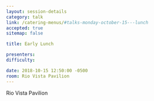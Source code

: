 ```yaml
---
layout: session-details
category: talk
link: /catering-menus/#talks-monday-october-15---lunch
accepted: true
sitemap: false

title: Early Lunch

presenters:
difficulty:

date: 2018-10-15 12:50:00 -0500
room: Rio Vista Pavilion
---
```

Rio Vista Pavilion
